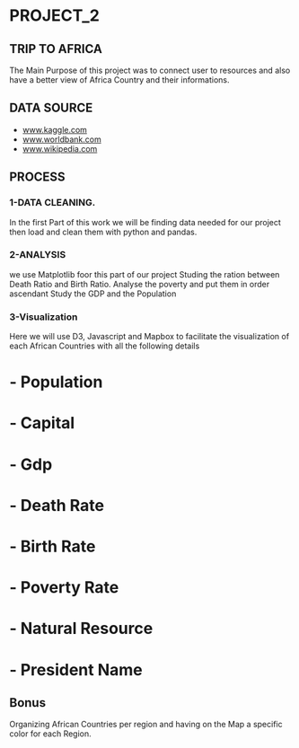 # PROJECT_2 

## TRIP TO AFRICA

The Main Purpose of this project was to connect user to resources and also have a better view of Africa Country and their informations.

## DATA SOURCE
- www.kaggle.com
- www.worldbank.com
- www.wikipedia.com

## PROCESS

### 1-DATA CLEANING.
  In the first Part of this work we will be finding data needed for our project then load and clean them with python and pandas.
  
### 2-ANALYSIS
  we use Matplotlib foor this part of our project
   Studing the ration between Death Ratio and Birth Ratio.
   Analyse the poverty and put them in order ascendant
   Study the GDP and the Population
 
 ### 3-Visualization
  Here we will use D3, Javascript and Mapbox to facilitate the visualization of each African Countries with all the following details
#          - Population
#          - Capital
#          - Gdp
#          - Death Rate
#          - Birth Rate
#          - Poverty Rate
#          - Natural Resource
#          - President Name
          
## Bonus
 Organizing African Countries per region and having on the Map a specific color for each Region.
 
 
